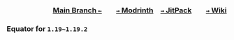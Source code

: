 ### <p align=right>[Main Branch `←`](https://github.com/KrLite/Equator-v2)&emsp;&emsp;[`→` Modrinth](https://modrinth.com/mod/equator)&emsp;[`→` JitPack](https://jitpack.io/#KrLite/Equator-v2)&emsp;&emsp;[`→` Wiki](https://oasis-land-ic.gitbook.io/equator-v2)</p>

### Equator for `1.19~1.19.2`
